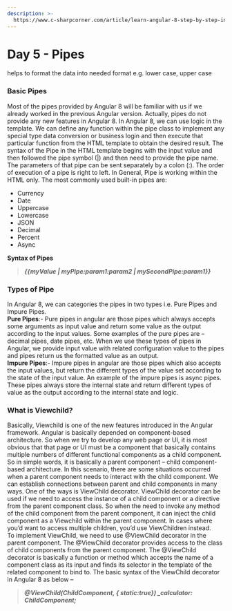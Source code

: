 ```yaml
---
description: >-
  https://www.c-sharpcorner.com/article/learn-angular-8-step-by-step-in-10-days-pipes-day-5/
---
```


# Day 5 - Pipes

helps to format the data into needed format e.g. lower case, upper case 



### Basic Pipes

  
Most of the pipes provided by Angular 8 will be familiar with us if we already worked in the previous Angular version. Actually, pipes do not provide any new features in Angular 8. In Angular 8, we can use logic in the template. We can define any function within the pipe class to implement any special type data conversion or business login and then execute that particular function from the HTML template to obtain the desired result. The syntax of the Pipe in the HTML template begins with the input value and then followed the pipe symbol \(\|\) and then need to provide the pipe name. The parameters of that pipe can be sent separately by a colon \(:\). The order of execution of a pipe is right to left. In General, Pipe is working within the HTML only. The most commonly used built-in pipes are:

* Currency 
* Date 
* Uppercase 
* Lowercase 
* JSON 
* Decimal 
* Percent 
* Async

**Syntax of Pipes**

> _**{{myValue \| myPipe:param1:param2 \| mySecondPipe:param1}}**_



### Types of Pipe

  
In Angular 8, we can categories the pipes in two types i.e. Pure Pipes and Impure Pipes.  
**Pure Pipes**:- Pure pipes in angular are those pipes which always accepts some arguments as input value and return some value as the output according to the input values. Some examples of the pure pipes are – decimal pipes, date pipes, etc. When we use these types of pipes in Angular, we provide input value with related configuration value to the pipes and pipes return us the formatted value as an output.  
**Impure Pipes**:- Impure pipes in angular are those pipes which also accepts the input values, but return the different types of the value set according to the state of the input value. An example of the impure pipes is async pipes. These pipes always store the internal state and return different types of value as the output according to the internal state and logic.    






### What is Viewchild?

  
Basically, Viewchild is one of the new features introduced in the Angular framework. Angular is basically depended on component-based architecture. So when we try to develop any web page or UI, it is most obvious that that page or UI must be a component that basically contains multiple numbers of different functional components as a child component. So in simple words, it is basically a parent component – child component-based architecture. In this scenario, there are some situations occurred when a parent component needs to interact with the child component. We can establish connections between parent and child components in many ways. One of the ways is ViewChild decorator. ViewChild decorator can be used if we need to access the instance of a child component or a directive from the parent component class. So when the need to invoke any method of the child component from the parent component, it can inject the child component as a Viewchild within the parent component. In cases where you’d want to access multiple children, you’d use ViewChildren instead.  
To implement ViewChild, we need to use @ViewChild decorator in the parent component. The @ViewChild decorator provides access to the class of child components from the parent component. The @ViewChild decorator is basically a function or method which accepts the name of a component class as its input and finds its selector in the template of the related component to bind to. The basic syntax of the ViewChild decorator in Angular 8 as below –

> _**@ViewChild\(ChildComponent, { static:true}\) \_calculator: ChildComponent;**_


